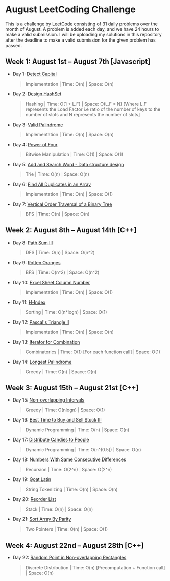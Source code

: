 # August LeetCoding Challenge

This is a challenge by [LeetCode](https://leetcode.com/explore/challenge/card/august-leetcoding-challenge/) consisting of 31 daily problems over the month of August. A problem is added each day, and we have 24 hours to make a valid submission. I will be uploading my solutions in this repository after the deadline to make a valid submission for the given problem has passed.


## Week 1: August 1st – August 7th [Javascript]

* Day 1: [Detect Capital](https://leetcode.com/explore/challenge/card/august-leetcoding-challenge/549/week-1-august-1st-august-7th/3409/)

    > Implementation | 
    > Time: O(n) |
    > Space: O(n)

* Day 2: [Design HashSet](https://leetcode.com/explore/challenge/card/august-leetcoding-challenge/549/week-1-august-1st-august-7th/3410/)

    > Hashing | 
    > Time: O(1 + L.F) |
    > Space: O(L.F * N) [Where L.F represents the Load Factor i.e ratio of the number of keys to the number of slots and N represents the number of slots]

* Day 3: [Valid Palindrome](https://leetcode.com/explore/challenge/card/august-leetcoding-challenge/549/week-1-august-1st-august-7th/3411/)

    > Implementation | 
    > Time: O(n) |
    > Space: O(n)
    
* Day 4: [Power of Four](https://leetcode.com/explore/challenge/card/august-leetcoding-challenge/549/week-1-august-1st-august-7th/3412/)

    > Bitwise Manipulation | 
    > Time: O(1) |
    > Space: O(1)

* Day 5: [Add and Search Word - Data structure design](https://leetcode.com/explore/challenge/card/august-leetcoding-challenge/549/week-1-august-1st-august-7th/3413/)

    > Trie | 
    > Time: O(n) |
    > Space: O(n)

* Day 6: [Find All Duplicates in an Array](https://leetcode.com/explore/challenge/card/august-leetcoding-challenge/549/week-1-august-1st-august-7th/3414/)

    > Implementation | 
    > Time: O(n) |
    > Space: O(1)

* Day 7: [Vertical Order Traversal of a Binary Tree](https://leetcode.com/explore/challenge/card/august-leetcoding-challenge/549/week-1-august-1st-august-7th/3415/)

    > BFS | 
    > Time: O(n) |
    > Space: O(n)


## Week 2: August 8th – August 14th [C++]

* Day 8: [Path Sum III](https://leetcode.com/explore/challenge/card/august-leetcoding-challenge/550/week-2-august-8th-august-14th/3417/)

    > DFS | 
    > Time: O(n) |
    > Space: O(n^2)

* Day 9: [Rotten Oranges](https://leetcode.com/explore/challenge/card/august-leetcoding-challenge/550/week-2-august-8th-august-14th/3418/)

    > BFS | 
    > Time: O(n^2) |
    > Space: O(n^2)

* Day 10: [Excel Sheet Column Number](https://leetcode.com/explore/challenge/card/august-leetcoding-challenge/550/week-2-august-8th-august-14th/3419/)

    > Implementation | 
    > Time: O(n) |
    > Space: O(1)

* Day 11: [H-Index](https://leetcode.com/explore/challenge/card/august-leetcoding-challenge/550/week-2-august-8th-august-14th/3420/)

    > Sorting | 
    > Time: O(n*logn) |
    > Space: O(1)

* Day 12: [Pascal's Triangle II](https://leetcode.com/explore/challenge/card/august-leetcoding-challenge/550/week-2-august-8th-august-14th/3421/)

    > Implementation | 
    > Time: O(n) |
    > Space: O(n)

* Day 13: [Iterator for Combination](https://leetcode.com/explore/challenge/card/august-leetcoding-challenge/550/week-2-august-8th-august-14th/3422/)

    > Combinatorics | 
    > Time: O(1) [For each function call] |
    > Space: O(1)

* Day 14: [Longest Palindrome](https://leetcode.com/explore/challenge/card/august-leetcoding-challenge/550/week-2-august-8th-august-14th/3423/)

    > Greedy | 
    > Time: O(n) |
    > Space: O(n)



## Week 3: August 15th – August 21st [C++]

* Day 15: [Non-overlapping Intervals](https://leetcode.com/explore/challenge/card/august-leetcoding-challenge/551/week-3-august-15th-august-21st/3425/)

    > Greedy | 
    > Time: O(nlogn) |
    > Space: O(1)

* Day 16: [Best Time to Buy and Sell Stock III](https://leetcode.com/explore/challenge/card/august-leetcoding-challenge/551/week-3-august-15th-august-21st/3426/)

    > Dynamic Programming | 
    > Time: O(n) |
    > Space: O(n)

* Day 17: [Distribute Candies to People](https://leetcode.com/explore/challenge/card/august-leetcoding-challenge/551/week-3-august-15th-august-21st/3427/)

    > Dynamic Programming | 
    > Time: O(n^(0.5)) |
    > Space: O(n)

* Day 18: [Numbers With Same Consecutive Differences](https://leetcode.com/explore/challenge/card/august-leetcoding-challenge/551/week-3-august-15th-august-21st/3428/)

    > Recursion | 
    > Time: O(2^n) |
    > Space: O(2^n)

* Day 19: [Goat Latin](https://leetcode.com/explore/challenge/card/august-leetcoding-challenge/551/week-3-august-15th-august-21st/3429/)

    > String Tokenizing | 
    > Time: O(n) |
    > Space: O(n)

* Day 20: [Reorder List](https://leetcode.com/explore/challenge/card/august-leetcoding-challenge/551/week-3-august-15th-august-21st/3430/)

    > Stack | 
    > Time: O(n) |
    > Space: O(n)

* Day 21: [Sort Array By Parity](https://leetcode.com/explore/challenge/card/august-leetcoding-challenge/551/week-3-august-15th-august-21st/3431/)

    > Two Pointers | 
    > Time: O(n) |
    > Space: O(1)


## Week 4: August 22nd – August 28th [C++]

* Day 22: [Random Point in Non-overlapping Rectangles](https://leetcode.com/explore/challenge/card/august-leetcoding-challenge/552/week-4-august-22nd-august-28th/3433/)

    > Discrete Distribution | 
    > Time: O(n) [Precomputation + Function call] |
    > Space: O(n)